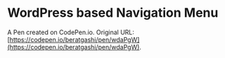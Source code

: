 # WordPress based Navigation Menu

A Pen created on CodePen.io. Original URL: [https://codepen.io/beratgashi/pen/wdaPgW](https://codepen.io/beratgashi/pen/wdaPgW).


